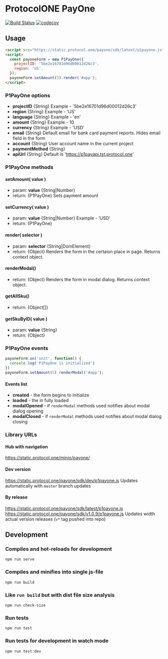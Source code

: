 # ProtocolONE PayOne
[![Build Status](https://api.travis-ci.org/ProtocolONE/payone-js-sdk.svg?branch=master)](https://travis-ci.org/ProtocolONE/token_one)
[![codecov](https://codecov.io/gh/ProtocolONE/payone-js-sdk/branch/master/graph/badge.svg)](https://codecov.io/gh/ProtocolONE/payone-js-sdk)

## Usage
```html
<script src="https://static.protocol.one/payone/sdk/latest/p1payone.js"></script>
<script>
  const payoneForm = new P1PayOne({
    projectID: '5be2e16701d96d00012d26c3',
    region: 'US',
  });
  payoneForm.setAmount(5).render('#app');
</script>
```

### P1PayOne options
- **projectID** {String} Example - '5be2e16701d96d00012d26c3'
- **region** {String} Example - 'US'
- **language** {String} Example - 'en'
- **amount** {String} Example - 10
- **currency** {String} Example - 'USD'
- **email** {String} Default email for bank card payment reports. Hides email field in the form
- **account** {String} User account name in the current project
- **paymentMethod** {String}
- **apiUrl** {String} Default is 'https://p1payapi.tst.protocol.one'

### P1PayOne methods
#### setAmount( value )
- param: **value** {String|Number}
- return: {P1PayOne}
Sets payment amount

#### setCurrency( value )
- param: **value** {String|Number} Example - 'USD'
- return: {P1PayOne}

#### render( selector )
- param: **selector** {String|DomElement}
- return: {Object}
Renders the form in the certaion place in page. 
Returns context object.

#### renderModal()
- return: {Object}
Renders the form in modal dialog.
Returns context object.

#### getAllSku()
- return: {Object[]}

#### getSkuByID( value )
- param: **value** {String}
- return: {Object}

### P1PayOne events
```js
payoneForm.on('init', function() {
  console.log('P1PayOne is initialized')
})
payoneForm.setAmount(5).renderModal('#app');
```
#### Events list
- **created** - the form begins to initialize
- **loaded** - the in fully loaded
- **modalOpened** - if `renderModal` methods used notifies about modal dialog opening
- **modalClosed** - if `renderModal` methods used notifies about modal dialog closing


### Library URLs
#### Hub with navigation
https://static.protocol.one/minio/payone/

#### Dev version
https://static.protocol.one/payone/sdk/dev/p1payone.js
Updates automatically with `master` branch updates

#### By release
https://static.protocol.one/payone/sdk/latest/p1payone.js
https://static.protocol.one/payone/sdk/v1.0.9/p1payone.js
Updates width actual version releases (`v*` tag pushed into repo)

## Development

### Compiles and hot-reloads for development
```
npm run serve
```

### Compiles and minifies into single js-file
```
npm run build
```

### Like `run build` but with dist file size analysis
```
npm run check-size
```

### Run tests
```
npm run test
```

### Run tests for development in watch mode 
```
npm run test:dev
```
